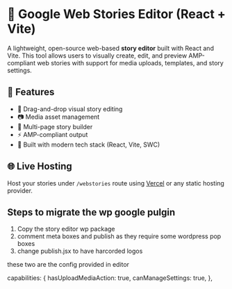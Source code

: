 # 📖 Google Web Stories Editor (React + Vite)

A lightweight, open-source web-based **story editor** built with React and Vite. This tool allows users to visually create, edit, and preview AMP-compliant web stories with support for media uploads, templates, and story settings.

## 🚀 Features

- 🎨 Drag-and-drop visual story editing
- 📷 Media asset management
- 📄 Multi-page story builder
- ⚡ AMP-compliant output
- 🧩 Built with modern tech stack (React, Vite, SWC)

## 🌐 Live Hosting

Host your stories under `/webstories` route using [Vercel](https://google-web-stories-for-personal-use.vercel.app/webstories/editor.html#page=%2522914b2415-fbe8-4913-a568-2cdd4c4db17a%2522) or any static hosting provider.



## Steps to migrate the wp google pulgin
1. Copy the story editor wp package
2. comment meta boxes and publish as they require some wordpress pop boxes
3. change publish.jsx to have harcorded logos


these two are the config provided in editor

capabilities: {
hasUploadMediaAction: true,
canManageSettings: true,
},
